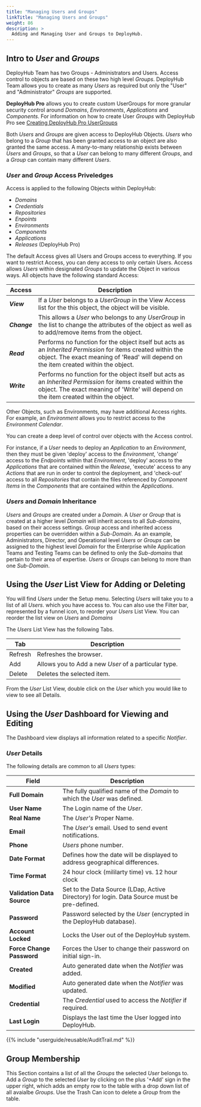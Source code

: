 ```yaml
---
title: "Managing Users and Groups"
linkTitle: "Managing Users and Groups"
weight: 86
description: >
  Adding and Managing User and Groups to DeployHub.
---
```


## Intro to _User_ and _Groups_

DeployHub Team has two Groups - Administrators and Users.  Access control to objects are based on these two high level _Groups_. DeployHub Team allows you to create as many _Users_ as required but only the "User" and "Administrator" _Groups_ are supported.

**DeployHub Pro** allows you to create custom UserGroups for more granular security control around _Domains_, _Environments_, _Applications_ and _Components_. For information on how to create User _Groups_ with DeployHub Pro see [Creating DeployHub Pro UserGroups](/userguide/profeatures/5-pro-groups/.)

Both _Users_ and _Groups_ are given access to DeployHub Objects. _Users_ who belong to a _Group_ that has been granted access to an object are also granted the same access. A many-to-many relationship exists between _Users_ and _Groups_, so that a _User_ can belong to many different _Groups_, and a _Group_ can contain many different _Users_.

### _User_ and _Group_ Access Priveledges

Access is applied to the following Objects within DeployHub:

- _Domains_
- _Credentials_
- _Repositories_
- _Enpoints_
- _Environments_
- _Components_
- _Applications_
- _Releases_ (DeployHub Pro)

 The default Access gives all Users and Groups access to everything. If you want to restrict Access, you can deny access to only certain Users. Access allows _Users_ within designated _Groups_ to update the Object in various ways.  All objects have the following standard Access:

| Access | Description |
| --- | --- |
| _**View**_ | If a _User_ belongs to a _UserGroup_ in the View Access list for the this object, the object will be visible. |
| _**Change**_ | This allows a _User_ who belongs to any _UserGroup_ in the list to change the attributes of the object as well as to add/remove items from the object. |
| _**Read**_ | Performs no function for the object itself but acts as an _Inherited Permission_ for items created within the object. The exact meaning of 'Read' will depend on the item created within the object. |
| _**Write**_ | Performs no function for the object itself but acts as an _Inherited Permission_ for items created within the object. The exact meaning of 'Write' will depend on the item created within the object. |

Other Objects, such as Environments, may have additional Access rights. For example, an _Environment_ allows you to restrict access to the _Environment Calendar_.

You can create a deep level of control over objects with the Access control.

For instance, if a _User_ needs to deploy an _Application_ to an _Environment_, then they must be given  'deploy' access to the _Environment_, 'change' access to the _Endpoints_ within that _Environment_, 'deploy' access to the _Applications_ that are contained within the _Release_, 'execute' access to any _Actions_ that are run in order to control the deployment, and 'check-out' access to all _Repositories_ that contain the files referenced by _Component Items_ in the _Components_ that are contained within the _Applications_.

### _Users_ and _Domain_ Inheritance

_Users_ and _Groups_ are created under a _Domain_. A _User_ or _Group_ that is created at a higher level _Domain_ will inherit access to all _Sub-domains_, based on their access settings. _Group_ access and inherited access properties can be overridden within a _Sub-Domain_. As an example, Administrators, Director, and Operational level _Users_ or _Groups_ can be assigned to the highest level _Domain_ for the Enterprise while Application Teams and Testing Teams can be defined to only the _Sub-domains_ that pertain to their area of expertise. _Users_ or _Groups_ can belong to more than one _Sub-Domain_.  

## Using the _User_ List View for Adding or Deleting

You will find _Users_ under the Setup menu.  Selecting _Users_ will take you to a list of all _Users_. which you have access to. You can also use the Filter bar, represented by a funnel icon, to reorder your _Users_ List View.  You can reorder the list view on _Users_ and _Domains_

The _Users_ List View has the following Tabs.

| Tab | Description |
| --- | --- |
|Refresh | Refreshes the browser. |
| Add | Allows you to Add a new _User_ of a particular type. |
| Delete | Deletes the selected item. |

From the _User_ List View, double click on the _User_ which you would like to view to see all Details.  

## Using the _User_ Dashboard for Viewing and Editing

The Dashboard view displays all information related to a specific _Notifier_.

### _User_ Details

The following details are common to all _Users_ types:

| Field | Description |
| --- | --- |
| **Full Domain** | The fully qualified name of the _Domain_ to which the _User_ was defined. |
| **User Name** | The Login name of the _User_. |
| **Real Name** | The _User's_ Proper Name. |
| **Email** | The _User's_ email. Used to send event notifications. |
| **Phone** | _Users_ phone number.  |
| **Date Format** | Defines how the date will be displayed to address geographical differences.|
| **Time Format** | 24 hour clock (mililarty time) vs. 12 hour clock |
| **Validation Data Source**| Set to the Data Source (LDap, Active Directory) for login. Data Source must be pre-defined.|
| **Password**| Password selected by the _User_ (encrypted in the DeployHub database).|
| **Account Locked**| Locks the User out of the DeployHub system. |
| **Force Change Password**| Forces the User to change their password on initial sign-in.|
| **Created** | Auto generated date when the _Notifier_ was added.|
| **Modified**| Auto generated date when the _Notifier_ was updated.|
| **Credential**| The _Credential_ used to access the _Notifier_ if required. |
| **Last Login** | Displays the last time the User logged into DeployHub. |

{{% include "userguide/reusable/AuditTrail.md" %}}

## Group Membership

This Section contains a list of all the _Groups_ the selected _User_ belongs to. Add a _Group_ to the selected _User_ by clicking on the plus '+Add' sign in the upper right, which adds an empty row to the table with a drop down list of all avaialbe _Groups_. Use the Trash Can icon to delete a _Group_ from the table.
